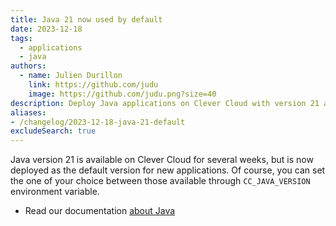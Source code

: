 ```yaml
---
title: Java 21 now used by default
date: 2023-12-18
tags:
  - applications
  - java
authors:
  - name: Julien Durillon
    link: https://github.com/judu
    image: https://github.com/judu.png?size=40
description: Deploy Java applications on Clever Cloud with version 21 as default
aliases:
- /changelog/2023-12-18-java-21-default
excludeSearch: true
---
```


Java version 21 is available on Clever Cloud for several weeks, but is now deployed as the default version for new applications. Of course, you can set the one of your choice between those available through `CC_JAVA_VERSION` environment variable.

- Read our documentation [about Java](/doc/applications/java)
